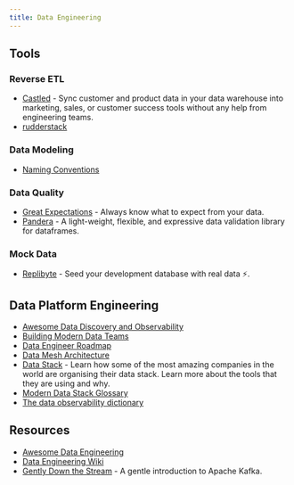 ```yaml
---
title: Data Engineering
---
```


## Tools

### Reverse ETL

- [Castled](https://www.castled.io/) - Sync customer and product data in your data warehouse into marketing, sales, or customer success tools without any help from engineering teams.
- [rudderstack](https://www.rudderstack.com/)

### Data Modeling

- [Naming Conventions](https://www.elastic.co/guide/en/beats/devguide/current/event-conventions.html)

### Data Quality

- [Great Expectations](https://github.com/great-expectations/great_expectations) - Always know what to expect from your data.
- [Pandera](https://github.com/pandera-dev/pandera) - A light-weight, flexible, and expressive data validation library for dataframes.

### Mock Data

- [Replibyte](https://github.com/Qovery/Replibyte) - Seed your development database with real data ⚡️.

## Data Platform Engineering

- [Awesome Data Discovery and Observability](https://github.com/opendatadiscovery/awesome-data-catalogs)
- [Building Modern Data Teams](https://amplifypartners.com/moderndatateamshub/)
- [Data Engineer Roadmap](https://github.com/datastacktv/data-engineer-roadmap)
- [Data Mesh Architecture](https://www.datamesh-architecture.com/)
- [Data Stack](https://www.moderndatastack.xyz/stacks) - Learn how some of the most amazing companies in the world are organising their data stack. Learn more about the tools that they are using and why.
- [Modern Data Stack Glossary](https://www.secoda.co/glossary)
- [The data observability dictionary](https://www.bigeye.com/blog/data-observability-dictionary)

## Resources

- [Awesome Data Engineering](https://awesomedataengineering.com)
- [Data Engineering Wiki](https://dataengineering.wiki)
- [Gently Down the Stream](https://www.gentlydownthe.stream/) - A gentle introduction to Apache Kafka.
